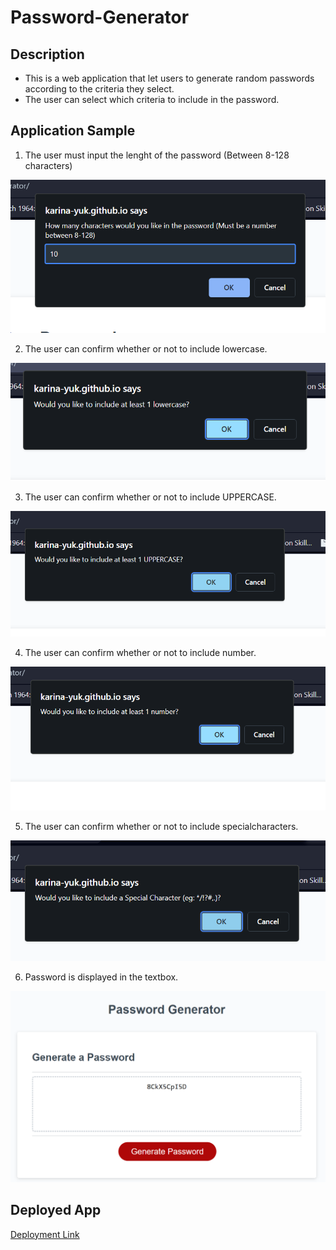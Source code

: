 # Password-Generator

## Description
- This is a web application that let users to generate random passwords according to the criteria they select.
- The user can select which criteria to include in the password.

## Application Sample

1. The user must input the lenght of the password (Between 8-128 characters)
<img src="./images/Screenshot 2023-10-28 001341.png">

2. The user can confirm whether or not to include lowercase.
<img src="./images/Screenshot 2023-10-28 001352.png">

3. The user can confirm whether or not to include UPPERCASE.
<img src="./images/Screenshot 2023-10-28 001358.png">

4. The user can confirm whether or not to include number.
<img src="./images/Screenshot 2023-10-28 001402.png">

5. The user can confirm whether or not to include specialcharacters.
<img src="./images/Screenshot 2023-10-28 001406.png">

6. Password is displayed in the textbox.
<img src="./images/Screenshot 2023-10-28 001420.png">



## Deployed App
[Deployment Link](https://karina-yuk.github.io/Password-Generator/)